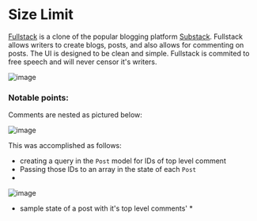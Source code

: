 # Size Limit

[Fullstack](https://fullstack-aa.herokuapp.com/#/) is a clone of the popular blogging platform [Substack](https://substack.com/). Fullstack allows writers to create blogs, posts, and also allows for commenting on posts. The UI is designed to be clean and simple. Fullstack is commited to free speech and will never censor it's writers.

![image](https://user-images.githubusercontent.com/59425912/149536189-4cde2765-2b32-4dc1-a6c5-6ca948d6acda.png)

### Notable points:

Comments are nested as pictured below:

![image](https://user-images.githubusercontent.com/59425912/149536599-ada46624-126e-4b0b-96af-74c7bff0fef3.png)

This was accomplished as follows:
* creating a query in the `Post` model for IDs of top level comment
* Passing those IDs to an array in the state of each `Post`
* 
![image](https://user-images.githubusercontent.com/59425912/149537263-d3ef6aa2-09ee-4691-9d28-beb8a2b64b47.png)
* sample state of a post with it's top level comments' *









